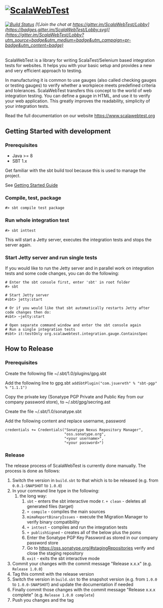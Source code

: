 # [![ScalaWebTest](https://www.scalawebtest.org/images/swt-logo-light.png)](http://www.scalawebtest.org)
###### [![Build Status](https://travis-ci.org/unic/ScalaWebTest.svg?branch=master)](https://travis-ci.org/unic/ScalaWebTest) [![Join the chat at https://gitter.im/ScalaWebTest/Lobby](https://badges.gitter.im/ScalaWebTest/Lobby.svg)](https://gitter.im/ScalaWebTest/Lobby?utm_source=badge&utm_medium=badge&utm_campaign=pr-badge&utm_content=badge)
ScalaWebTest is a library for writing ScalaTest/Selenium based integration tests for websites. It helps you with your basic setup and provides a new and very efficient approach to testing.

In manufacturing it is common to use gauges (also called checking gauges or testing gauges) to verify whether a workpiece meets predefined criteria and tolerances. ScalaWebTest transfers this concept to the world of web integration testing. You can define a gauge in HTML, and use it to verify your web application. This greatly improves the readability, simplicity of your integration tests.

Read the full documentation on our website https://www.scalawebtest.org

## Getting Started with development

### Prerequisites

* Java >= 8
* SBT 1.x

Get familiar with the sbt build tool because this is used to manage the project.

See [Getting Started Guide](https://www.scala-sbt.org/1.x/docs/Getting-Started.html)

### Compile, test, package

```
#> sbt compile test package
```

### Run whole integration test

```
#> sbt inttest
```

This will start a Jetty server, executes the integration tests and stops the server again.

### Start Jetty server and run single tests

If you would like to run the Jetty server and in parallel work on integration tests and some code changes,
you can do the following:

```
# Enter the sbt console first, enter 'sbt' in root folder
#> sbt

# Start Jetty server
#sbt> jetty:start

# Or if you would like that sbt automatically restarts Jetty after code changes then do:
#sbt> ~jetty:start

# Open separate command window and enter the sbt console again 
# Run a single integration tests
#sbt> it:testOnly org.scalawebtest.integration.gauge.ContainsSpec

```

## How to Release

### Prerequisites
Create the following file ~/.sbt/1.0/plugins/gpg.sbt

Add the following line to gpg.sbt
`addSbtPlugin("com.jsuereth" % "sbt-pgp" % "1.1.1")`

Copy the private key (Sonatype PGP Private and Public Key from our company password store), to ~/.sbt/gpg/secring.ast

Create the file  ~/.sbt/1.0/sonatype.sbt

Add the following content and replace username, password
```
credentials += Credentials("Sonatype Nexus Repository Manager",
                           "oss.sonatype.org",
                           "<your username>",
                           "<your password>")
```

### Release
The release process of ScalaWebTest is currently done manually. The process is done as follows:

1. Switch the version in `build.sbt` to that which is to be released (e.g. from `0.0.1-SNAPSHOT` to `1.0.0`)
1. In your command line type in the following:
	1. the long way:
		1. `sbt` - enters the sbt interactive mode
		r. `+ clean` - deletes all generated files (target)
		1. `+ compile` - compiles the main sources
		1. `mimaReportBinaryIssues` - execute the Migration Manager to verify binary compatibility
		1. `+ inttest` - compiles and run the integration tests
		1. `+ publishSigned` - creates all of the below plus the poms
		1. Enter the Sonatype PGP Key Password as stored in our company password store
		1. Go to https://oss.sonatype.org/#stagingRepositories verify and close the staging repository
		1. `exit` - exits the sbt interactive mode
1. Commit your changes with the commit message "Release x.x.x" (e.g. `Release 1.0.0`)
1. Tag this commit with the release version
1. Switch the version in `build.sbt` to the snapshot version (e.g. from `1.0.0` to `1.0.0-SNAPSHOT`) and update the documentation if needed
1. Finally commit those changes with the commit message "Release x.x.x complete" (e.g. `Release 1.0.0 complete`)
1. Push you changes and the tag
